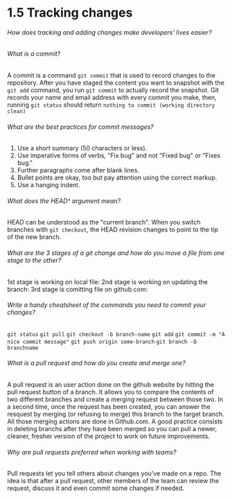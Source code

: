 # 1.5 Tracking changes

###### How does tracking and adding changes make developers' lives easier?

###### What is a commit?
A commit is a command `git commit` that is used to record changes to the repository.
After you have staged the content you want to snapshot with the `git add` command, you run `git commit` to actually record the snapshot. Git records your name and email address with every commit you make, then, running `git status` should return `nothing to commit (working directory clean)`


###### What are the best practices for commit messages?
1. Use a short summary (50 characters or less).
2. Use imperative forms of verbs, "Fix bug" and not "Fixed bug" or "Fixes bug."
3. Further paragraphs come after blank lines.
4. Bullet points are okay, too but pay attention using the correct markup.
5. Use a hanging indent.


###### What does the HEAD^ argument mean?
HEAD can be understood as the "current branch". When you switch branches with `git checkout`, the HEAD revision changes to point to the tip of the new branch.

###### What are the 3 stages of a git change and how do you move a file from one stage to the other?
1st stage is working on local file:
2nd stage is working on updating the branch:
3rd stage is comitting file on github.com:

###### Write a handy cheatsheet of the commands you need to commit your changes?
`git status`
`git pull`
`git checkout -b branch-name`
`git add`
`git commit -m "A nice commit message"`
`git push origin some-branch`
`git branch -D branchname`

###### What is a pull request and how do you create and merge one?
A pull request is an user action done on the github website by hitting the pull request button of a branch. It allows you to compare the contents of two different branches and create a merging request between those two. In a second time, once the request has been created, you can answer the resquest by merging (or refusing to merge) this branch to the target branch. All those merging actions are done in Github.com.
A good practice consists in deleting branchs after they have been merged so you can pull a newer, cleaner, fresher version of the project to work on future improvements.

###### Why are pull requests preferred when working with teams?
Pull requests let you tell others about changes you've made on a repo. The idea is that after a pull request, other members of the team can review the request, discuss it and even commit some changes if needed.